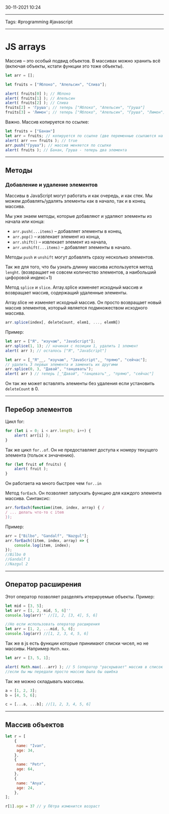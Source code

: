 30-11-2021
10:24
***
Tags: #programming #javascript 
***
# JS arrays

Массив – это особый подвид объектов. В массивах можно хранить всё (включая объекты, кстати функции это тоже объекты).
```js
let arr = [];
```

```js
let fruits = ["Яблоко", "Апельсин", "Слива"];

alert( fruits[0] ); // Яблоко 
alert( fruits[1] ); // Апельсин 
alert( fruits[2] ); // Слива
fruits[2] = 'Груша'; // теперь ["Яблоко", "Апельсин", "Груша"]
fruits[3] = 'Лимон'; // теперь ["Яблоко", "Апельсин", "Груша", "Лимон"]
```


Важно. Массив копируется по ссылке:
```js
let fruits = ["Банан"] 
let arr = fruits; // копируется по ссылке (две переменные ссылаются на один и тот же массив) 
alert( arr === fruits ); // true 
arr.push("Груша"); // массив меняется по ссылке 
alert( fruits ); // Банан, Груша - теперь два элемента
```
---
## Методы

### Добавление и удаление элементов
Массивы в JavaScript могут работать и как очередь, и как стек. Мы можем добавлять/удалять элементы как в начало, так и в конец массива.

Мы уже знаем методы, которые добавляют и удаляют элементы из начала или конца:

-   `arr.push(...items)` – добавляет элементы в конец,
-   `arr.pop()` – извлекает элемент из конца,
-   `arr.shift()` – извлекает элемент из начала,
-   `arr.unshift(...items)` – добавляет элементы в начало.

Методы `push` и `unshift` могут добавлять сразу несколько элементов.

Так же для того, что бы узнать длинну массива используется метод `lenght`.
(возвращает не совсем количество элементов, а наибольший цифоровой индекс+1)

Метод `splice` и `slice`.
Array.splice изменяет исходный массив и возвращает массив, содержащий удаленные элементы.  
  
Array.slice не изменяет исходный массив. Он просто возвращает новый массив элементов, который является подмножеством исходного массива.
```js
arr.splice(index[, deleteCount, elem1, ..., elemN])
```
Пример:
```js
let arr = ["Я", "изучаю", "JavaScript"]; 
arr.splice(1, 1); // начиная с позиции 1, удалить 1 элемент
alert( arr ); // осталось ["Я", "JavaScript"]
```

```js
let arr = [_"Я"__, "изучаю", "JavaScript",_ "прямо", "сейчас"]; 
// удалить 3 первых элемента и заменить их другими 
arr.splice(0, 3, "Давай", "танцевать"); 
alert( arr ) // теперь [_"Давай", "танцевать"_, "прямо", "сейчас"]
```
Он так же может вставлять элементы без удаления если  установить `deleteCount` в 0.


----

## Перебор элементов
Цикл for:
```js
for (let i = 0; i < arr.length; i++) {
	alert( arr[i] ); 
}
```

Так же цикл `for..of`. Он не предоставляет доступа к номеру текущего элемента (тольок к знчачению). 
```js
for (let fruit of fruits) { 
	alert( fruit ); 
}
```
Он работаета на много быстрее чем `for..in`


Метод `forEach`. Он позволяет запускать функцию для каждого элемента массива. 
Синтаксис:
```js
arr.forEach(function(item, index, array) { /
/ ... делать что-то с item 
});
```
Пример:
```js
arr = ["Bilbo", "Gandalf", "Nazgul"];
arr.forEach((item, index, array) => {
	console.log(item, index);
});
//Bilbo 0
//Gandalf 1
//Nazgul 2
```

---

## Оператор расширения 
Этот оператор позволяет разделять итерируемые объекты. 
Пример:
```js
let mid = [3, 5];
let arr = [1, 2, mid, 5, 6]''
console.log(arr)'' //[1, 2, [3, 4], 5, 6]

//Но если использовать оператор расширения 
let arr = [1, 2, ...mid, 5, 6];
console.log(arr) //[1, 2, 3, 4, 5, 6]

```

Так же в js есть функции которые принимают списки чисел, но не массивы. Например `Math.max`.
```js
let arr = [3, 5, 1]; 

alert( Math.max(...arr) ); // 5 (оператор "раскрывает" массив в список аргументов)
//если бы мы передали просто массив была бы ошибка
```
Так же можно складывать массивы.
```js
a = [1, 2, 3];
b = [4, 5, 6];

c = [...a, ...b]; //[1, 2, 3, 4, 5, 6]
```

---
## Массив объектов
```js
let r = [
	{
	 name: "Ivan",
	 age: 34,
	},
	{
	 name: "Petr",
	 age: 64,
	},
	{
	 name: "Anya",
	 age: 24,
	},
];

r[1].age = 37 // у Пётра изменится возраст

```